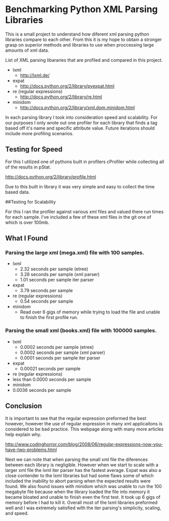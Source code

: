 # Benchmarking Python XML Parsing Libraries

This is a small project to understand how diferent xml parsing python libraries compare to each other.  From this it is my hope to obtain a stronger grasp on superior methods and libraries to use when proccessing large amounts of xml data.

List of XML parsing libararies that are profiled and compared in this project.
* lxml
  * http://lxml.de/
* expat
  * http://docs.python.org/2/library/pyexpat.html
* re (regular expressions)
  * http://docs.python.org/2/library/re.html
* minidom
  * http://docs.python.org/2/library/xml.dom.minidom.html


In each parsing library I took into consideration speed and scalability.
For our purposes I only wrote out one profiler for each library that finds a tag based off it's name and specific attribute value.  Future iterations should include more profiling scenarios. 

## Testing for Speed

For this I utilized one of pythons built in profilers cProfiler while collecting all of the results in pStat.

http://docs.python.org/2/library/profile.html

Due to this built in library it was very simple and easy to collect the time based data.

##Testing for Scalability 

For this I ran the profiler against various xml files and valued there run times for each sample.  I've included a few of these xml files in the git one of which is over 100mb. 



## What I Found

### Parsing the large xml (mega.xml) file with 100 samples.

* lxml
  * 2.32 seconds per sample (etree)
  * 3.28 seconds per sample (xml parser)
  * 1.01 seconds per sample iter parser
* expat
  * 3.79 seconds per sample
* re (regular expressions)
  * 0.54 seconds per sample
* minidom
  * Read over 6 gigs of memory while trying to load the file and unable to finish the first profile run.

### Parsing the small xml (books.xml) file with 100000 samples.

* lxml
  * 0.0002 seconds per sample (etree)
  * 0.0002 seconds per sample (xml parser)
  * 0.0001 seconds per sample iter parser
* expat
  * 0.00021 seconds per sample
* re (regular expressions)
 * less than 0.0000 seconds per sample
* minidom
 * 0.0036 seconds per sample

## Conclusion 
It is important to see that the regular expression preformed the best however, however the use of regular expression in many xml applicaitons is considered to be bad practice.  This webpage along with many more articles help explain why.

http://www.codinghorror.com/blog/2008/06/regular-expressions-now-you-have-two-problems.html

Next we can note that when parsing the small xml file the diferences between each library is negligible. However when we start to scale with a larger xml file the lxml iter parser has the fastest average.
Expat was also a close contender to the lxml libraries but had some flaws some of which included the inability to abort parsing when the expected results were found.
We also found issues with minidom which was unable to run the 100 megabyte file because when the library loaded the file into memory it became bloated and unable to finish even the first test.  It took up 6 gigs of memory before I had to kill it.
Overall most of the lxml libraries preformed well and I was extremely satisfied with the iter parsing's simplicity, scaling, and speed.

